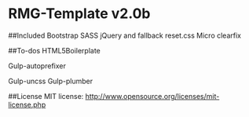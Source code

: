 RMG-Template v2.0b
==================================================
##Included
Bootstrap SASS
jQuery and fallback
reset.css
Micro clearfix

##To-dos
HTML5Boilerplate

Gulp-autoprefixer

Gulp-uncss
Gulp-plumber


##License
MIT license: http://www.opensource.org/licenses/mit-license.php